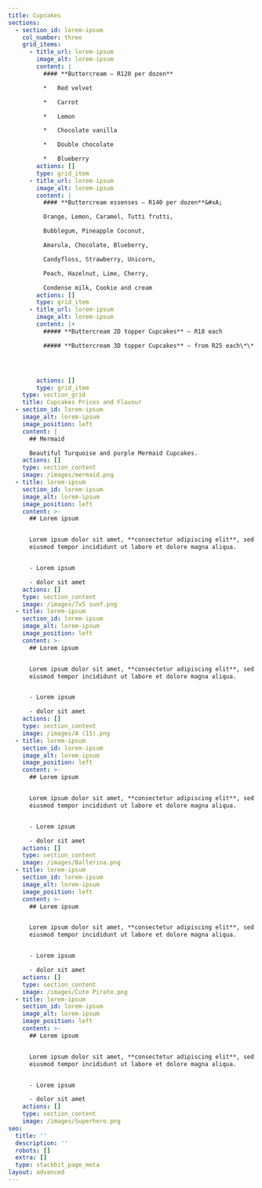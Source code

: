 ```yaml
---
title: Cupcakes
sections:
  - section_id: lorem-ipsum
    col_number: three
    grid_items:
      - title_url: lorem-ipsum
        image_alt: lorem-ipsum
        content: |
          #### **Buttercream – R120 per dozen**

          *   Red velvet

          *   Carrot

          *   Lemon

          *   Chocolate vanilla

          *   Double chocolate

          *   Blueberry
        actions: []
        type: grid_item
      - title_url: lorem-ipsum
        image_alt: lorem-ipsum
        content: |
          #### **Buttercream essenses – R140 per dozen**&#xA;

          Orange, Lemon, Caramel, Tutti frutti,

          Bubblegum, Pineapple Coconut,

          Amarula, Chocolate, Blueberry,

          Candyfloss, Strawberry, Unicorn,

          Peach, Hazelnut, Lime, Cherry,

          Condense milk, Cookie and cream
        actions: []
        type: grid_item
      - title_url: lorem-ipsum
        image_alt: lorem-ipsum
        content: |+
          ##### **Buttercream 2D topper Cupcakes** – R18 each

          ##### **Buttercream 3D topper Cupcakes** – from R25 each\*\*




        actions: []
        type: grid_item
    type: section_grid
    title: Cupcakes Prices and Flavour
  - section_id: lorem-ipsum
    image_alt: lorem-ipsum
    image_position: left
    content: |
      ## Mermaid

      Beautiful Turquoise and purple Mermaid Cupcakes.
    actions: []
    type: section_content
    image: /images/mermaid.png
  - title: lorem-ipsum
    section_id: lorem-ipsum
    image_alt: lorem-ipsum
    image_position: left
    content: >-
      ## Lorem ipsum


      Lorem ipsum dolor sit amet, **consectetur adipiscing elit**, sed do
      eiusmod tempor incididunt ut labore et dolore magna aliqua.


      - Lorem ipsum

      - dolor sit amet
    actions: []
    type: section_content
    image: /images/7x5 sunf.png
  - title: lorem-ipsum
    section_id: lorem-ipsum
    image_alt: lorem-ipsum
    image_position: left
    content: >-
      ## Lorem ipsum


      Lorem ipsum dolor sit amet, **consectetur adipiscing elit**, sed do
      eiusmod tempor incididunt ut labore et dolore magna aliqua.


      - Lorem ipsum

      - dolor sit amet
    actions: []
    type: section_content
    image: /images/A (15).png
  - title: lorem-ipsum
    section_id: lorem-ipsum
    image_alt: lorem-ipsum
    image_position: left
    content: >-
      ## Lorem ipsum


      Lorem ipsum dolor sit amet, **consectetur adipiscing elit**, sed do
      eiusmod tempor incididunt ut labore et dolore magna aliqua.


      - Lorem ipsum

      - dolor sit amet
    actions: []
    type: section_content
    image: /images/Ballerina.png
  - title: lorem-ipsum
    section_id: lorem-ipsum
    image_alt: lorem-ipsum
    image_position: left
    content: >-
      ## Lorem ipsum


      Lorem ipsum dolor sit amet, **consectetur adipiscing elit**, sed do
      eiusmod tempor incididunt ut labore et dolore magna aliqua.


      - Lorem ipsum

      - dolor sit amet
    actions: []
    type: section_content
    image: /images/Cute Pirate.png
  - title: lorem-ipsum
    section_id: lorem-ipsum
    image_alt: lorem-ipsum
    image_position: left
    content: >-
      ## Lorem ipsum


      Lorem ipsum dolor sit amet, **consectetur adipiscing elit**, sed do
      eiusmod tempor incididunt ut labore et dolore magna aliqua.


      - Lorem ipsum

      - dolor sit amet
    actions: []
    type: section_content
    image: /images/Superhero.png
seo:
  title: ''
  description: ''
  robots: []
  extra: []
  type: stackbit_page_meta
layout: advanced
---
```

